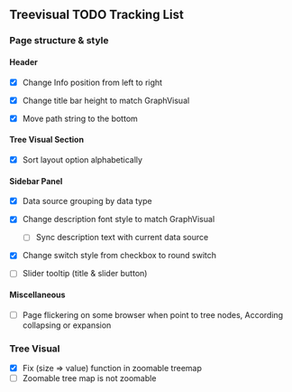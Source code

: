 ## Treevisual TODO Tracking List

### Page structure & style

#### Header

- [x] Change Info position from left to right
- [x] Change title bar height to match GraphVisual
- [x] Move path string to the bottom



#### Tree Visual Section

- [x] Sort layout option alphabetically



#### Sidebar Panel

- [x] Data source grouping by data type
- [x] Change description font style to match GraphVisual
  - [ ] Sync description text with current data source
- [x] Change switch style from checkbox to round switch
- [ ] Slider tooltip (title & slider button)



#### Miscellaneous

- [ ] Page flickering on some browser when point to tree nodes, According collapsing or expansion 





### Tree Visual

- [x] Fix (size => value) function in zoomable treemap
- [ ] Zoomable tree map is not zoomable